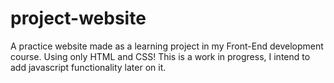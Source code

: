 # project-website
A practice website made as a learning project in my Front-End development course. Using only HTML and CSS!
This is a work in progress, I intend to add javascript functionality later on it.
